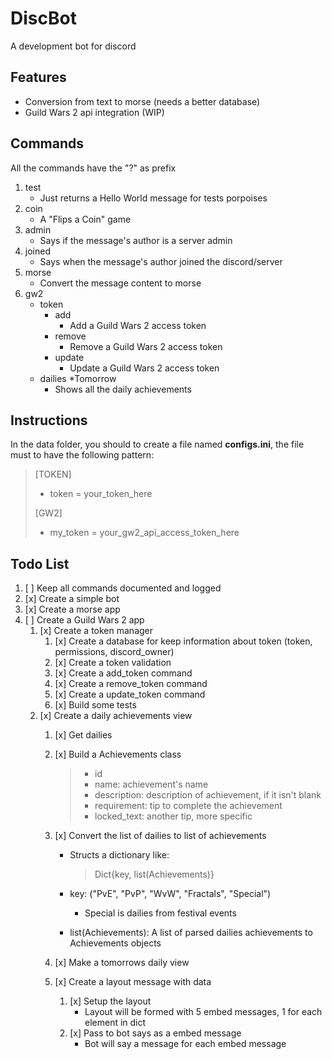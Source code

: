 
# DiscBot

A development bot for discord

## Features

- Conversion from text to morse (needs a better database)
- Guild Wars 2 api integration (WIP)

## Commands

All the commands have the "?" as prefix

1. test 
   - Just returns a Hello World message for tests porpoises
2. coin
    - A "Flips a Coin" game
3. admin
    - Says if the message's author is a server admin
3. joined
    - Says when the message's author joined the discord/server
5. morse
    - Convert the message content to morse
6. gw2
    - token
        - add
            - Add a Guild Wars 2 access token
        - remove
            - Remove a Guild Wars 2 access token
        - update
            - Update a Guild Wars 2 access token
    - dailies *Tomorrow
        - Shows all the daily achievements

## Instructions

In the data folder, you should to create a file named **configs.ini**, the file must to have the following pattern:
> [TOKEN]
> - token = your_token_here
>  
> [GW2]
> - my_token = your_gw2_api_access_token_here

## Todo List

1. [ ] Keep all commands documented and logged
1. [x] Create a simple bot
2. [x] Create a morse app
3. [ ] Create a Guild Wars 2 app
    1. [x] Create a token manager
        1. [x] Create a database for keep information about token (token, permissions, discord_owner) 
        2. [x] Create a token validation
        1. [x] Create a add_token command
        2. [x] Create a remove_token command
        3. [x] Create a update_token command
        4. [x] Build some tests
    5. [x] Create a daily achievements view
        1. [x] Get dailies 
        2. [x] Build a Achievements class
            > - id
            > - name: achievement's name
            > - description: description of achievement, if it isn't blank
            > -  requirement: tip to complete the achievement 
            > - locked_text: another tip, more specific

        2. [x] Convert the list of dailies to list of achievements
            - Structs a dictionary like:
                > Dict{key, list(Achievements)}

            - key: ("PvE", "PvP", "WvW", "Fractals", "Special")
                - Special is dailies from festival events
            - list(Achievements): A list of parsed dailies achievements to Achievements objects
    
        5. [x] Make a tomorrows daily view
        
        4. [x] Create a layout message with data
            1. [x] Setup the layout
                - Layout will be formed with 5 embed messages, 1 for each element in dict
            2. [x] Pass to bot says as a embed message
                - Bot will say a message for each embed message
